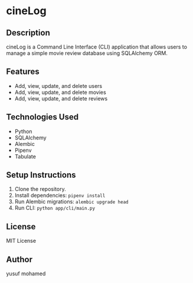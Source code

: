 # cineLog

## Description
cineLog is a Command Line Interface (CLI) application that allows users to manage a simple movie review database using SQLAlchemy ORM.

## Features
- Add, view, update, and delete users
- Add, view, update, and delete movies
- Add, view, update, and delete reviews

## Technologies Used
- Python
- SQLAlchemy
- Alembic
- Pipenv
- Tabulate

## Setup Instructions
1. Clone the repository.
2. Install dependencies: `pipenv install`
3. Run Alembic migrations: `alembic upgrade head`
4. Run CLI: `python app/cli/main.py`

## License
MIT License

## Author
yusuf mohamed